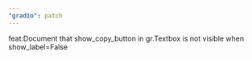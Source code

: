 ```yaml
---
"gradio": patch
---
```


feat:Document that show_copy_button in gr.Textbox is not visible when show_label=False
